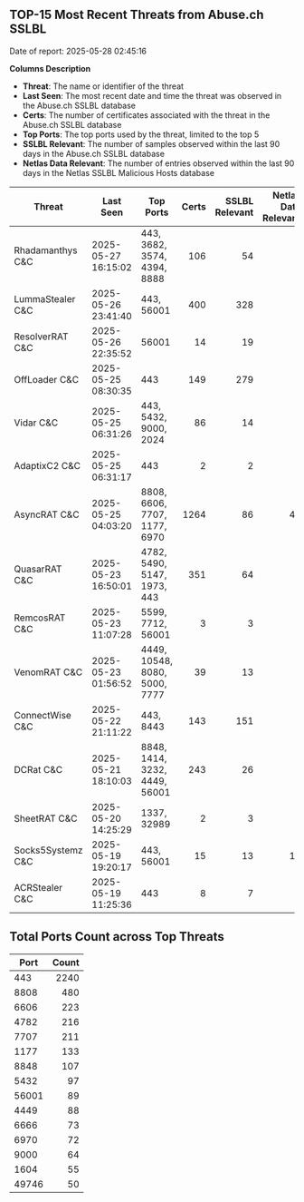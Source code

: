 ## TOP-15 Most Recent Threats from Abuse.ch SSLBL
Date of report: 2025-05-28 02:45:16

**Columns Description**
- **Threat**: The name or identifier of the threat
- **Last Seen**: The most recent date and time the threat was observed in the Abuse.ch SSLBL database
- **Certs**: The number of certificates associated with the threat in the Abuse.ch SSLBL database
- **Top Ports**: The top ports used by the threat, limited to the top 5
- **SSLBL Relevant**: The number of samples observed within the last 90 days in the Abuse.ch SSLBL database
- **Netlas Data Relevant**: The number of entries observed within the last 90 days in the Netlas SSLBL Malicious Hosts database



| Threat                     | Last Seen           | Top Ports          | Certs        | SSLBL Relevant   | Netlas Data Relevant  |
|----------------------------|---------------------|--------------------|-------------:|-----------------:|----------------------:|
| Rhadamanthys C&C           | 2025-05-27 16:15:02 | 443, 3682, 3574, 4394, 8888 | 106 | 54 | 8 |
| LummaStealer C&C           | 2025-05-26 23:41:40 | 443, 56001 | 400 | 328 | 0 |
| ResolverRAT C&C            | 2025-05-26 22:35:52 | 56001 | 14 | 19 | 0 |
| OffLoader C&C              | 2025-05-25 08:30:35 | 443 | 149 | 279 | 1 |
| Vidar C&C                  | 2025-05-25 06:31:26 | 443, 5432, 9000, 2024 | 86 | 14 | 6 |
| AdaptixC2 C&C              | 2025-05-25 06:31:17 | 443 | 2 | 2 | 1 |
| AsyncRAT C&C               | 2025-05-25 04:03:20 | 8808, 6606, 7707, 1177, 6970 | 1264 | 86 | 47 |
| QuasarRAT C&C              | 2025-05-23 16:50:01 | 4782, 5490, 5147, 1973, 443 | 351 | 64 | 2 |
| RemcosRAT C&C              | 2025-05-23 11:07:28 | 5599, 7712, 56001 | 3 | 3 | 0 |
| VenomRAT C&C               | 2025-05-23 01:56:52 | 4449, 10548, 8080, 5000, 7777 | 39 | 13 | 5 |
| ConnectWise C&C            | 2025-05-22 21:11:22 | 443, 8443 | 143 | 151 | 8 |
| DCRat C&C                  | 2025-05-21 18:10:03 | 8848, 1414, 3232, 4449, 56001 | 243 | 26 | 0 |
| SheetRAT C&C               | 2025-05-20 14:25:29 | 1337, 32989 | 2 | 3 | 0 |
| Socks5Systemz C&C          | 2025-05-19 19:20:17 | 443, 56001 | 15 | 13 | 12 |
| ACRStealer C&C             | 2025-05-19 11:25:36 | 443 | 8 | 7 | 0 |

## Total Ports Count across Top Threats
| Port       | Count      |
|------------|-----------:|
| 443 | 2240 |
| 8808 | 480 |
| 6606 | 223 |
| 4782 | 216 |
| 7707 | 211 |
| 1177 | 133 |
| 8848 | 107 |
| 5432 | 97 |
| 56001 | 89 |
| 4449 | 88 |
| 6666 | 73 |
| 6970 | 72 |
| 9000 | 64 |
| 1604 | 55 |
| 49746 | 50 |
